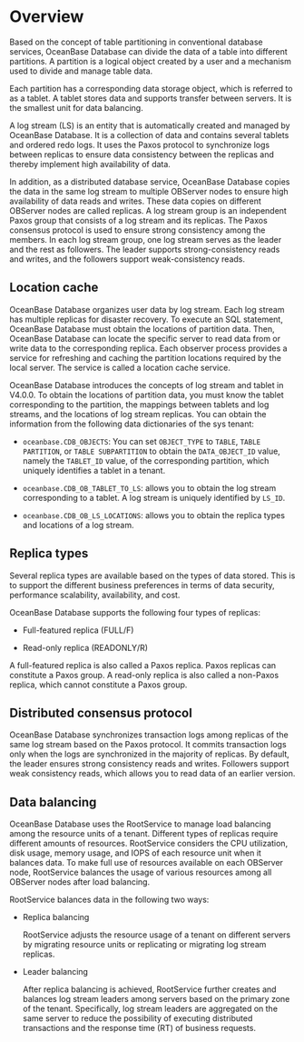 # Overview

Based on the concept of table partitioning in conventional database services, OceanBase Database can divide the data of a table into different partitions. A partition is a logical object created by a user and a mechanism used to divide and manage table data.

Each partition has a corresponding data storage object, which is referred to as a tablet. A tablet stores data and supports transfer between servers. It is the smallest unit for data balancing.

A log stream (LS) is an entity that is automatically created and managed by OceanBase Database. It is a collection of data and contains several tablets and ordered redo logs. It uses the Paxos protocol to synchronize logs between replicas to ensure data consistency between the replicas and thereby implement high availability of data.

In addition, as a distributed database service, OceanBase Database copies the data in the same log stream to multiple OBServer nodes to ensure high availability of data reads and writes. These data copies on different OBServer nodes are called replicas. A log stream group is an independent Paxos group that consists of a log stream and its replicas. The Paxos consensus protocol is used to ensure strong consistency among the members. In each log stream group, one log stream serves as the leader and the rest as followers. The leader supports strong-consistency reads and writes, and the followers support weak-consistency reads.

## Location cache

OceanBase Database organizes user data by log stream. Each log stream has multiple replicas for disaster recovery. To execute an SQL statement, OceanBase Database must obtain the locations of partition data. Then, OceanBase Database can locate the specific server to read data from or write data to the corresponding replica. Each observer process provides a service for refreshing and caching the partition locations required by the local server. The service is called a location cache service.

OceanBase Database introduces the concepts of log stream and tablet in V4.0.0. To obtain the locations of partition data, you must know the tablet corresponding to the partition, the mappings between tablets and log streams, and the locations of log stream replicas. You can obtain the information from the following data dictionaries of the sys tenant:

* `oceanbase.CDB_OBJECTS`: You can set `OBJECT_TYPE` to `TABLE`, `TABLE PARTITION`, or `TABLE SUBPARTITION` to obtain the `DATA_OBJECT_ID` value, namely the `TABLET_ID` value, of the corresponding partition, which uniquely identifies a tablet in a tenant.

* `oceanbase.CDB_OB_TABLET_TO_LS`: allows you to obtain the log stream corresponding to a tablet. A log stream is uniquely identified by `LS_ID`.

* `oceanbase.CDB_OB_LS_LOCATIONS`: allows you to obtain the replica types and locations of a log stream.

## Replica types

Several replica types are available based on the types of data stored. This is to support the different business preferences in terms of data security, performance scalability, availability, and cost.

OceanBase Database supports the following four types of replicas:

* Full-featured replica (FULL/F)

* Read-only replica (READONLY/R)

A full-featured replica is also called a Paxos replica. Paxos replicas can constitute a Paxos group. A read-only replica is also called a non-Paxos replica, which cannot constitute a Paxos group.

## Distributed consensus protocol

OceanBase Database synchronizes transaction logs among replicas of the same log stream based on the Paxos protocol. It commits transaction logs only when the logs are synchronized in the majority of replicas. By default, the leader ensures strong consistency reads and writes. Followers support weak consistency reads, which allows you to read data of an earlier version.

## Data balancing

OceanBase Database uses the RootService to manage load balancing among the resource units of a tenant. Different types of replicas require different amounts of resources. RootService considers the CPU utilization, disk usage, memory usage, and IOPS of each resource unit when it balances data. To make full use of resources available on each OBServer node, RootService balances the usage of various resources among all OBServer nodes after load balancing.

RootService balances data in the following two ways:

* Replica balancing

   RootService adjusts the resource usage of a tenant on different servers by migrating resource units or replicating or migrating log stream replicas.

* Leader balancing

   After replica balancing is achieved, RootService further creates and balances log stream leaders among servers based on the primary zone of the tenant. Specifically, log stream leaders are aggregated on the same server to reduce the possibility of executing distributed transactions and the response time (RT) of business requests.

